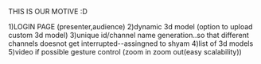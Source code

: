 THIS IS OUR MOTIVE :D 


1)LOGIN PAGE (presenter,audience)
2)dynamic 3d model (option to upload custom 3d model)
3)unique id/channel name generation..so that different channels doesnot get interrupted--assingned to shyam
4)list of 3d models
5)video if possible gesture control (zoom in zoom out(easy scalability))
